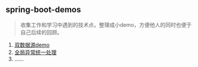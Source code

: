 
## spring-boot-demos
> 收集工作和学习中遇到的技术点，整理成小demo，方便他人的同时也便于自己后续的回顾。
> 
>
1. [双数据源demo](./spring-boot-double-datasource/doubleDataSource.md) 
1. [全局异常统一处理](./spring-boot-global-exception-handler/exceptionHandler.md) 
2. ......

